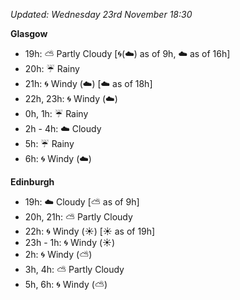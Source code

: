 *Updated: Wednesday 23rd November 18:30*

**Glasgow**

* 19h: :partly_sunny: Partly Cloudy [:cyclone:(:cloud:) as of 9h, :cloud: as of 16h]
* 20h: :umbrella: Rainy
* 21h: :cyclone: Windy (:cloud:) [:cloud: as of 18h]
* 22h, 23h: :cyclone: Windy (:cloud:)
* 0h, 1h: :umbrella: Rainy
* 2h - 4h: :cloud: Cloudy
* 5h: :umbrella: Rainy
* 6h: :cyclone: Windy (:cloud:)

**Edinburgh**

* 19h: :cloud: Cloudy [:partly_sunny: as of 9h]
* 20h, 21h: :partly_sunny: Partly Cloudy
* 22h: :cyclone: Windy (:sunny:) [:sunny: as of 19h]
* 23h - 1h: :cyclone: Windy (:sunny:)
* 2h: :cyclone: Windy (:partly_sunny:)
* 3h, 4h: :partly_sunny: Partly Cloudy
* 5h, 6h: :cyclone: Windy (:partly_sunny:)
